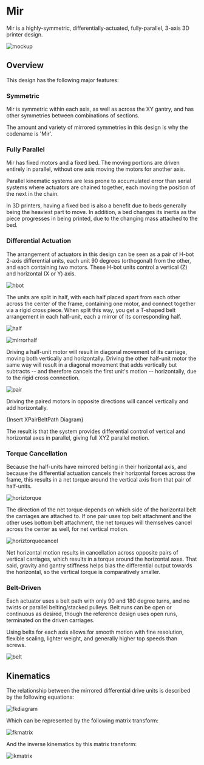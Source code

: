 # Mir

Mir is a highly-symmetric, differentially-actuated, fully-parallel, 3-axis 3D printer design.

![mockup](Mockup.png)

## Overview

This design has the following major features:

### Symmetric

Mir is symmetric within each axis, as well as across the XY gantry, and has other symmetries between combinations of sections.

The amount and variety of mirrored symmetries in this design is why the codename is 'Mir'.

### Fully Parallel

Mir has fixed motors and a fixed bed. The moving portions are driven entirely in parallel, without one axis moving the motors for another axis.

Parallel kinematic systems are less prone to accumulated error than serial systems where actuators are chained together, each moving the position of the next in the chain.

In 3D printers, having a fixed bed is also a benefit due to beds generally being the heaviest part to move. In addition, a bed changes its inertia as the piece progresses in being printed, due to the changing mass attached to the bed.

### Differential Actuation

The arrangement of actuators in this design can be seen as a pair of H-bot 2-axis differential units, each unit 90 degrees (orthogonal) from the other, and each containing two motors. These H-bot units control a vertical (Z) and horizontal (X or Y) axis.

![hbot](HbotDiagram.png)

The units are split in half, with each half placed apart from each other across the center of the frame, containing one motor, and connect together via a rigid cross piece. When split this way, you get a T-shaped belt arrangement in each half-unit, each a mirror of its corresponding half.

![half](HalfDiagram.png)

![mirrorhalf](MirroredHalfDiagram.png)

Driving a half-unit motor will result in diagonal movement of its carriage, moving both vertically and horizontally. Driving the other half-unit motor the same way will result in a diagonal movement that adds vertically but subtracts -- and therefore cancels the first unit's motion -- horizontally, due to the rigid cross connection. 

![pair](ZPairBeltPath.png)

Driving the paired motors in opposite directions will cancel vertically and add horizontally.

{Insert XPairBeltPath Diagram}

The result is that the system provides differential control of vertical and horizontal axes in parallel, giving full XYZ parallel motion.

### Torque Cancellation

Because the half-units have mirrored belting in their horizontal axis, and because the differential actuation cancels their horizontal forces across the frame, this results in a net torque around the vertical axis from that pair of half-units.

![horiztorque](HorizontalTorque.png)

The direction of the net torque depends on which side of the horizontal belt the carriages are attached to. If one pair uses top belt attachment and the other uses bottom belt attachment, the net torques will themselves cancel across the center as well, for net vertical motion.

![horiztorquecancel](HorizontalTorqueCancel.png)

Net horizontal motion results in cancellation across opposite pairs of vertical carriages, which results in a torque around the horizontal axes. That said, gravity and gantry stiffness helps bias the differential output towards the horizontal, so the vertical torque is comparatively smaller.

### Belt-Driven

Each actuator uses a belt path with only 90 and 180 degree turns, and no twists or parallel belting/stacked pulleys. Belt runs can be open or continuous as desired, though the reference design uses open runs, terminated on the driven carriages.

Using belts for each axis allows for smooth motion with fine resolution, flexible scaling, lighter weight, and generally higher top speeds than screws.

![belt](BeltPath.png)

## Kinematics

The relationship between the mirrored differential drive units is described by the following equations:

![fkdiagram](FKDiagram.png)

Which can be represented by the following matrix transform:

![fkmatrix](ForwardKinematics.png)

And the inverse kinematics by this matrix transform:

![ikmatrix](InverseKinematics.png)